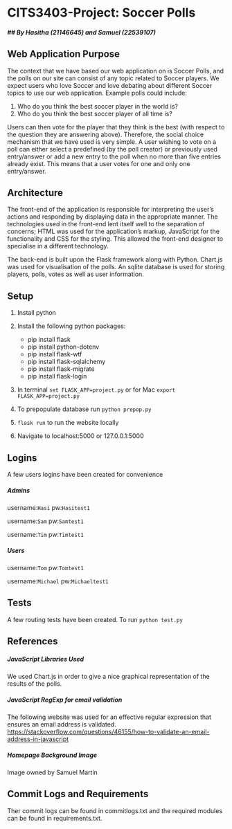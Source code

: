 # CITS3403-Project: Soccer Polls
##### ## By Hasitha (21146645) and Samuel (22539107)

## Web Application Purpose

The context that we have based our web application on is Soccer Polls, and the polls on our site can consist of any topic related to Soccer players. We expect users who love Soccer and love debating about different Soccer topics to use our web application. Example polls could include:

1. Who do you think the best soccer player in the world is?
2. Who do you think the best soccer player of all time is?

Users can then vote for the player that they think is the best (with respect to the question they are answering above). Therefore, the social choice mechanism that we have used is very simple. A user wishing to vote on a poll can either select a predefined (by the poll creator) or previously used entry/answer or add a new entry to the poll when no more than five entries already exist. This means that a user votes for one and only one entry/answer. 

## Architecture

The front-end of the application is responsible for interpreting the user’s actions and responding by displaying data in the appropriate manner. The technologies used in the front-end lent itself well to the separation of concerns; HTML was used for the application’s markup, JavaScript for the functionality and CSS for the styling. This allowed the front-end designer to specialise in a different technology.

The back-end is built upon the Flask framework along with Python. Chart.js was used for visualisation of the polls. An sqlite database is used for storing players, polls, votes as well as user information.

## Setup

1. Install python
2. Install the following python packages:

	- pip install flask
	- pip install python-dotenv
	- pip install  flask-wtf
	- pip install  flask-sqlalchemy
	- pip install flask-migrate
	- pip install  flask-login

3. In terminal `set FLASK_APP=project.py` or for Mac `export FLASK_APP=project.py`

4. To prepopulate database run `python prepop.py`

5. `flask run` to run the website locally

6. Navigate to localhost:5000 or 127.0.0.1:5000

## Logins

A few users logins have been created for convenience

##### Admins

username:`Hasi` pw:`Hasitest1`

username:`Sam` pw:`Samtest1`

username:`Tim` pw:`Timtest1`


##### Users

username:`Tom` pw:`Tomtest1`

username:`Michael` pw:`Michaeltest1`

## Tests

A few routing tests have been created. To run `python test.py`

## References

##### JavaScript Libraries Used

We used Chart.js in order to give a nice graphical representation of the results of the polls.

##### JavaScript RegExp for email validation

The following website was used for an effective regular expression that ensures an email address is validated.
https://stackoverflow.com/questions/46155/how-to-validate-an-email-address-in-javascript 

##### Homepage Background Image

Image owned by Samuel Martin 

## Commit Logs and Requirements

Ther commit logs can be found in commitlogs.txt and the required modules can be found in requirements.txt.


